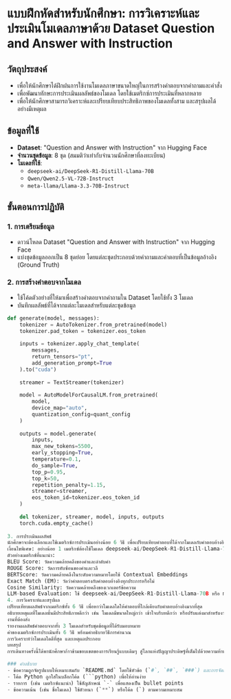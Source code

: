 

# แบบฝึกหัดสำหรับนักศึกษา: การวิเคราะห์และประเมินโมเดลภาษาด้วย Dataset Question and Answer with Instruction

## วัตถุประสงค์
- เพื่อให้นักศึกษาได้ฝึกฝนการใช้งานโมเดลภาษาขนาดใหญ่ในการสร้างคำตอบจากคำถามและคำสั่ง
- เพื่อพัฒนาทักษะการประเมินผลลัพธ์ของโมเดล โดยใช้เมตริกซ์การประเมินที่หลากหลาย
- เพื่อให้นักศึกษาสามารถวิเคราะห์และเปรียบเทียบประสิทธิภาพของโมเดลทั้งสาม และสรุปผลได้อย่างมีเหตุผล

## ข้อมูลที่ใช้
- **Dataset**: "Question and Answer with Instruction" จาก Hugging Face
- **จำนวนชุดข้อมูล**: 8 ชุด (สมมติว่าเท่ากับจำนวนนักศึกษาที่ลงทะเบียน)
- **โมเดลที่ใช้**:
  - `deepseek-ai/DeepSeek-R1-Distill-Llama-70B`
  - `Qwen/Qwen2.5-VL-72B-Instruct`
  - `meta-llama/Llama-3.3-70B-Instruct`

## ขั้นตอนการปฏิบัติ

### 1. การเตรียมข้อมูล
- ดาวน์โหลด Dataset "Question and Answer with Instruction" จาก Hugging Face
- แบ่งชุดข้อมูลออกเป็น 8 ชุดย่อย โดยแต่ละชุดประกอบด้วยคำถามและคำตอบที่เป็นข้อมูลอ้างอิง (Ground Truth)

### 2. การสร้างคำตอบจากโมเดล
- ใช้โค้ดตัวอย่างที่ให้มาเพื่อสร้างคำตอบจากคำถามใน Dataset โดยใช้ทั้ง 3 โมเดล
- บันทึกผลลัพธ์ที่ได้จากแต่ละโมเดลสำหรับแต่ละชุดข้อมูล

```python
def generate(model, messages):
    tokenizer = AutoTokenizer.from_pretrained(model)
    tokenizer.pad_token = tokenizer.eos_token
    
    inputs = tokenizer.apply_chat_template(
        messages, 
        return_tensors="pt", 
        add_generation_prompt=True
    ).to("cuda")
    
    streamer = TextStreamer(tokenizer)
    
    model = AutoModelForCausalLM.from_pretrained(
        model, 
        device_map="auto", 
        quantization_config=quant_config
    )
    
    outputs = model.generate(
        inputs,
        max_new_tokens=5500,
        early_stopping=True,
        temperature=0.1,
        do_sample=True,
        top_p=0.95,
        top_k=50,
        repetition_penalty=1.15,
        streamer=streamer,
        eos_token_id=tokenizer.eos_token_id
    )
    
    del tokenizer, streamer, model, inputs, outputs
    torch.cuda.empty_cache()
    
3. การประเมินผลลัพธ์
นักศึกษาจะต้องเลือกและใช้เมตริกซ์การประเมินอย่างน้อย 6 วิธี เพื่อเปรียบเทียบคำตอบที่ได้จากโมเดลกับคำตอบอ้างอิงใน Dataset โดยเมตริกซ์ที่เลือกใช้ต้องครอบคลุมมิติต่างๆ เช่น ความแม่นยำ ความคล้ายคลึง ความสมบูรณ์ และความลื่นไหลของภาษา
เงื่อนไขพิเศษ: อย่างน้อย 1 เมตริกซ์ต้องใช้โมเดล deepseek-ai/DeepSeek-R1-Distill-Llama-70B หรือ meta-llama/Llama-3.3-70B-Instruct เป็นเครื่องมือในการประเมิน เช่น การให้โมเดลทำการเปรียบเทียบความคล้ายคลึงของประโยคระหว่างคำตอบที่สร้างขึ้นกับคำตอบอ้างอิง
ตัวอย่างเมตริกซ์ที่แนะนำ:
BLEU Score: วัดความคล้ายคลึงของคำและลำดับคำ
ROUGE Score: วัดการทับซ้อนของคำและวลี
BERTScore: วัดความคล้ายคลึงในระดับความหมายโดยใช้ Contextual Embeddings
Exact Match (EM): วัดว่าคำตอบตรงกับคำตอบอ้างอิงทุกประการหรือไม่
Cosine Similarity: วัดความคล้ายคลึงของเวกเตอร์ข้อความ
LLM-based Evaluation: ใช้ deepseek-ai/DeepSeek-R1-Distill-Llama-70B หรือ meta-llama/Llama-3.3-70B-Instruct เพื่อให้คะแนนความคล้ายคลึงหรือความสมเหตุสมผลของคำตอบ
4. การวิเคราะห์และสรุปผล
เปรียบเทียบผลลัพธ์จากเมตริกซ์ทั้ง 6 วิธี เพื่อหาว่าโมเดลใดให้คำตอบที่ใกล้เคียงกับคำตอบอ้างอิงมากที่สุด
อธิบายเหตุผลที่โมเดลนั้นมีประสิทธิภาพดีกว่า เช่น โมเดลมีขนาดใหญ่กว่า เข้าใจบริบทดีกว่า หรือปรับแต่งมาสำหรับงานนี้โดยเฉพาะ
งานที่ต้องส่ง
รายงานผลลัพธ์คำตอบจากทั้ง 3 โมเดลสำหรับชุดข้อมูลที่ได้รับมอบหมาย
ค่าของเมตริกซ์การประเมินทั้ง 6 วิธี พร้อมคำอธิบายวิธีการคำนวณ
การวิเคราะห์ว่าโมเดลใดดีที่สุด และเหตุผลประกอบ
บทสรุป
การเดินทางครั้งนี้ได้พานักศึกษาก้าวข้ามขอบเขตของการเรียนรู้แบบเดิมๆ สู่โลกแห่งปัญญาประดิษฐ์ที่เต็มไปด้วยความท้าทายและความเป็นไปได้ไม่รู้จบ ด้วยการใช้โมเดลภาษาอันทรงพลังทั้ง deepseek-ai/DeepSeek-R1-Distill-Llama-70B, Qwen/Qwen2.5-VL-72B-Instruct และ meta-llama/Llama-3.3-70B-Instruct ร่วมกับ Dataset "Question and Answer with Instruction" นักศึกษาได้เรียนรู้วิธีการสร้างคำตอบที่มีคุณภาพ และประเมินผลอย่างเป็นระบบด้วยเมตริกซ์หลากหลาย แบบฝึกหัดนี้ไม่เพียงแต่ฝึกฝนทักษะด้านเทคนิคเท่านั้น แต่ยังปลูกฝังความเข้าใจลึกซึ้งถึงพลังและข้อจำกัดของเทคโนโลยี AI อันทันสมัย หวังว่านักศึกษาจะนำประสบการณ์นี้ไปต่อยอด สร้างสรรค์นวัตกรรมใหม่ๆ และเป็นส่วนหนึ่งในการขับเคลื่อนอนาคตของมนุษยชาติต่อไป!

### คำอธิบาย
- ข้อความถูกจัดรูปแบบให้เหมาะสมกับ `README.md` โดยใช้หัวข้อ (`#`, `##`, `###`) และการจัดย่อหน้า
- โค้ด Python ถูกใส่ในบล็อกโค้ด (```python) เพื่อให้อ่านง่าย
- รายการ (เช่น เมตริกซ์แนะนำ) ใช้สัญลักษณ์ `-` เพื่อแสดงเป็น bullet points
- ข้อความเน้น (เช่น ชื่อโมเดล) ใช้ตัวหนา (`**`) หรือโค้ด (`) ตามความเหมาะสม